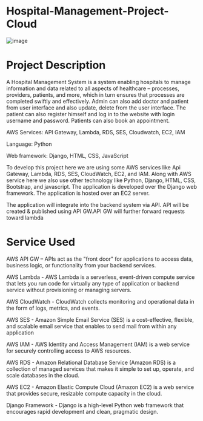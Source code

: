# Hospital-Management-Project-Cloud

![image](https://github.com/Aashay98/Hospital-Management-Project-Cloud-main/assets/45003980/c9dba8a1-0026-4965-8b29-1557dad9f8dd)

# Project Description

A Hospital Management System is a system enabling hospitals to manage
information and data related to all aspects of healthcare – processes, providers,
patients, and more, which in turn ensures that processes are completed swiftly
and effectively.
Admin can also add doctor and patient from user interface and also update,
delete from the user interface.
The patient can also register himself and log in to the website with login username
and password. Patients can also book an appointment.

AWS Services: API Gateway, Lambda, RDS, SES, Cloudwatch, EC2, IAM

Language: Python

Web framework: Django, HTML, CSS, JavaScript

To develop this project here we are using some AWS services like Api Gateway, Lambda, RDS, SES, CloudWatch, EC2, and IAM. Along with AWS service here we also use other technology like Python, Django, HTML, CSS, Bootstrap, and javascript. The application is developed over the Django web framework. The application is hosted over an EC2 server.

The application will integrate into the backend system via API. API will be created & published using API GW.API GW will further forward requests toward lambda

# Service Used
AWS API GW – APIs act as the "front door" for applications to access data, business logic, or functionality from your backend services.

AWS Lambda - AWS Lambda is a serverless, event-driven compute service that lets you run code for virtually any type of application or backend service without provisioning or managing servers.

AWS CloudWatch - CloudWatch collects monitoring and operational data in the form of logs, metrics, and events.

AWS SES - Amazon Simple Email Service (SES) is a cost-effective, flexible, and scalable email service that enables to send mail from within any application

AWS IAM - AWS Identity and Access Management (IAM) is a web service for securely controlling access to AWS resources.

AWS RDS - Amazon Relational Database Service (Amazon RDS) is a collection of managed services that makes it simple to set up, operate, and scale databases in the cloud.

AWS EC2 - Amazon Elastic Compute Cloud (Amazon EC2) is a web service that provides secure, resizable compute capacity in the cloud.

Django Framework - Django is a high-level Python web framework that encourages rapid development and clean, pragmatic design.
